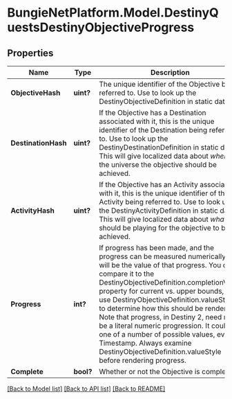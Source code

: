 # BungieNetPlatform.Model.DestinyQuestsDestinyObjectiveProgress
## Properties

Name | Type | Description | Notes
------------ | ------------- | ------------- | -------------
**ObjectiveHash** | **uint?** | The unique identifier of the Objective being referred to. Use to look up the DestinyObjectiveDefinition in static data. | [optional] 
**DestinationHash** | **uint?** | If the Objective has a Destination associated with it, this is the unique identifier of the Destination being referred to. Use to look up the DestinyDestinationDefinition in static data. This will give localized data about *where* in the universe the objective should be achieved. | [optional] 
**ActivityHash** | **uint?** | If the Objective has an Activity associated with it, this is the unique identifier of the Activity being referred to. Use to look up the DestinyActivityDefinition in static data. This will give localized data about *what* you should be playing for the objective to be achieved. | [optional] 
**Progress** | **int?** | If progress has been made, and the progress can be measured numerically, this will be the value of that progress. You can compare it to the DestinyObjectiveDefinition.completionValue property for current vs. upper bounds, and use DestinyObjectiveDefinition.valueStyle to determine how this should be rendered. Note that progress, in Destiny 2, need not be a literal numeric progression. It could be one of a number of possible values, even a Timestamp. Always examine DestinyObjectiveDefinition.valueStyle before rendering progress. | [optional] 
**Complete** | **bool?** | Whether or not the Objective is completed. | [optional] 

[[Back to Model list]](../README.md#documentation-for-models) [[Back to API list]](../README.md#documentation-for-api-endpoints) [[Back to README]](../README.md)

